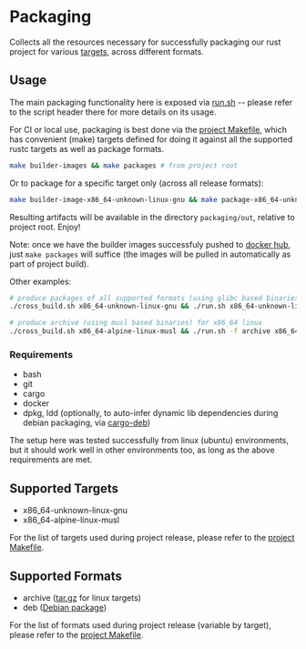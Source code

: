 # Packaging

Collects all the resources necessary for successfully packaging our rust project for various [targets](https://doc.rust-lang.org/rustc/targets/built-in.html), across different formats.

## Usage

The main packaging functionality here is exposed via [run.sh](run.sh) -- please refer to the script header there for more details on its usage.

For CI or local use, packaging is best done via the [project Makefile](../Makefile), which has convenient (make) targets defined for doing it against all the supported rustc targets as well as package formats.

```bash
make builder-images && make packages # from project root
```

Or to package for a specific target only (across all release formats):

```bash
make builder-image-x86_64-unknown-linux-gnu && make package-x86_64-unknown-linux-gnu
```

Resulting artifacts will be available in the directory `packaging/out`, relative to project root. Enjoy!

Note: once we have the builder images successfuly pushed to [docker hub](https://hub.docker.com/r/tremorproject/tremor-builder), just `make packages` will suffice (the images will be pulled in automatically as part of project build).

Other examples:

```bash
# produce packages of all supported formats (using glibc based binaries) for x86_64 linux
./cross_build.sh x86_64-unknown-linux-gnu && ./run.sh x86_64-unknown-linux-gnu

# produce archive (using musl based binaries) for x86_64 linux
./cross_build.sh x86_64-alpine-linux-musl && ./run.sh -f archive x86_64-alpine-linux-musl
```

### Requirements

* bash
* git
* cargo
* docker
* dpkg, ldd (optionally, to auto-infer dynamic lib dependencies during debian packaging, via [cargo-deb](https://github.com/mmstick/cargo-deb#installation))

The setup here was tested successfully from linux (ubuntu) environments, but it should work well in other environments too, as long as the above requirements are met.

## Supported Targets

* x86_64-unknown-linux-gnu
* x86_64-alpine-linux-musl

For the list of targets used during project release, please refer to the [project Makefile](../Makefile).

## Supported Formats

* archive ([tar.gz](https://en.wikipedia.org/wiki/Tar_(computing)) for linux targets)
* deb ([Debian package](https://www.debian.org/doc/debian-policy/ch-binary.html))

For the list of formats used during project release (variable by target), please refer to the [project Makefile](../Makefile).
